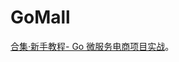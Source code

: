 # GoMall

[合集·新手教程- Go 微服务电商项目实战](https://www.bilibili.com/video/BV1bf421o7NM/?spm_id_from=333.1387.collection.video_card.click&vd_source=9b0b9cbfd8c349b95b4776bd10953f3a)。
